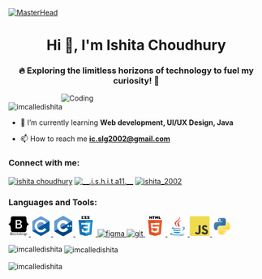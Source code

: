 [![MasterHead](https://www.google.com/url?sa=i&url=https%3A%2F%2Fgithub.com%2FIryDev&psig=AOvVaw1UGfRgJmU3pqHSdnLbCB6y&ust=1696137679598000&source=images&cd=vfe&opi=89978449&ved=0CBEQjRxqFwoTCKj6_bDL0YEDFQAAAAAdAAAAABAf)](https://imcalledishita.io)
<h1 align="center">Hi 👋, I'm Ishita Choudhury</h1>
<h3 align="center">🔥 Exploring the limitless horizons of technology to fuel my curiosity! 🚀</h3>
<img align="right" alt="Coding" width="400" src="https://www.google.com/urlsa=i&url=https%3A%2F%2Fgithub.com%2Frudrabarad%2FGifs&psig=AOvVaw0nwIp8VSiugUmMhtt0PBFV&ust=1696137463850000&source=images&cd=vfe&opi=89978449&ved=0CBEQjRxqFwoTCKDIksrK0YEDFQAAAAAdAAAAABAh">
<p align="left"> <img src="https://komarev.com/ghpvc/?username=imcalledishita&label=Profile%20views&color=0e75b6&style=flat" alt="imcalledishita" /> </p>

- 🌱 I’m currently learning **Web development, UI/UX Design, Java**

- 📫 How to reach me **ic.slg2002@gmail.com**

<h3 align="left">Connect with me:</h3>
<p align="left">
<a href="https://linkedin.com/in/ishita choudhury" target="blank"><img align="center" src="https://raw.githubusercontent.com/rahuldkjain/github-profile-readme-generator/master/src/images/icons/Social/linked-in-alt.svg" alt="ishita choudhury" height="30" width="40" /></a>
<a href="https://instagram.com/__.i.s.h.i.t.a11.__" target="blank"><img align="center" src="https://raw.githubusercontent.com/rahuldkjain/github-profile-readme-generator/master/src/images/icons/Social/instagram.svg" alt="__.i.s.h.i.t.a11.__" height="30" width="40" /></a>
<a href="https://www.hackerrank.com/ishita_2002" target="blank"><img align="center" src="https://raw.githubusercontent.com/rahuldkjain/github-profile-readme-generator/master/src/images/icons/Social/hackerrank.svg" alt="ishita_2002" height="30" width="40" /></a>
</p>

<h3 align="left">Languages and Tools:</h3>
<p align="left"> <a href="https://getbootstrap.com" target="_blank" rel="noreferrer"> <img src="https://raw.githubusercontent.com/devicons/devicon/master/icons/bootstrap/bootstrap-plain-wordmark.svg" alt="bootstrap" width="40" height="40"/> </a> <a href="https://www.cprogramming.com/" target="_blank" rel="noreferrer"> <img src="https://raw.githubusercontent.com/devicons/devicon/master/icons/c/c-original.svg" alt="c" width="40" height="40"/> </a> <a href="https://www.w3schools.com/cpp/" target="_blank" rel="noreferrer"> <img src="https://raw.githubusercontent.com/devicons/devicon/master/icons/cplusplus/cplusplus-original.svg" alt="cplusplus" width="40" height="40"/> </a> <a href="https://www.w3schools.com/css/" target="_blank" rel="noreferrer"> <img src="https://raw.githubusercontent.com/devicons/devicon/master/icons/css3/css3-original-wordmark.svg" alt="css3" width="40" height="40"/> </a> <a href="https://www.figma.com/" target="_blank" rel="noreferrer"> <img src="https://www.vectorlogo.zone/logos/figma/figma-icon.svg" alt="figma" width="40" height="40"/> </a> <a href="https://git-scm.com/" target="_blank" rel="noreferrer"> <img src="https://www.vectorlogo.zone/logos/git-scm/git-scm-icon.svg" alt="git" width="40" height="40"/> </a> <a href="https://www.w3.org/html/" target="_blank" rel="noreferrer"> <img src="https://raw.githubusercontent.com/devicons/devicon/master/icons/html5/html5-original-wordmark.svg" alt="html5" width="40" height="40"/> </a> <a href="https://www.java.com" target="_blank" rel="noreferrer"> <img src="https://raw.githubusercontent.com/devicons/devicon/master/icons/java/java-original.svg" alt="java" width="40" height="40"/> </a> <a href="https://developer.mozilla.org/en-US/docs/Web/JavaScript" target="_blank" rel="noreferrer"> <img src="https://raw.githubusercontent.com/devicons/devicon/master/icons/javascript/javascript-original.svg" alt="javascript" width="40" height="40"/> </a> <a href="https://www.python.org" target="_blank" rel="noreferrer"> <img src="https://raw.githubusercontent.com/devicons/devicon/master/icons/python/python-original.svg" alt="python" width="40" height="40"/> </a> </p>

<p><img align="left" src="https://github-readme-stats.vercel.app/api/top-langs?username=imcalledishita&show_icons=true&locale=en&layout=compact" alt="imcalledishita" /></p>

<p>&nbsp;<img align="center" src="https://github-readme-stats.vercel.app/api?username=imcalledishita&show_icons=true&locale=en" alt="imcalledishita" /></p>

<p><img align="center" src="https://github-readme-streak-stats.herokuapp.com/?user=imcalledishita&" alt="imcalledishita" /></p>
